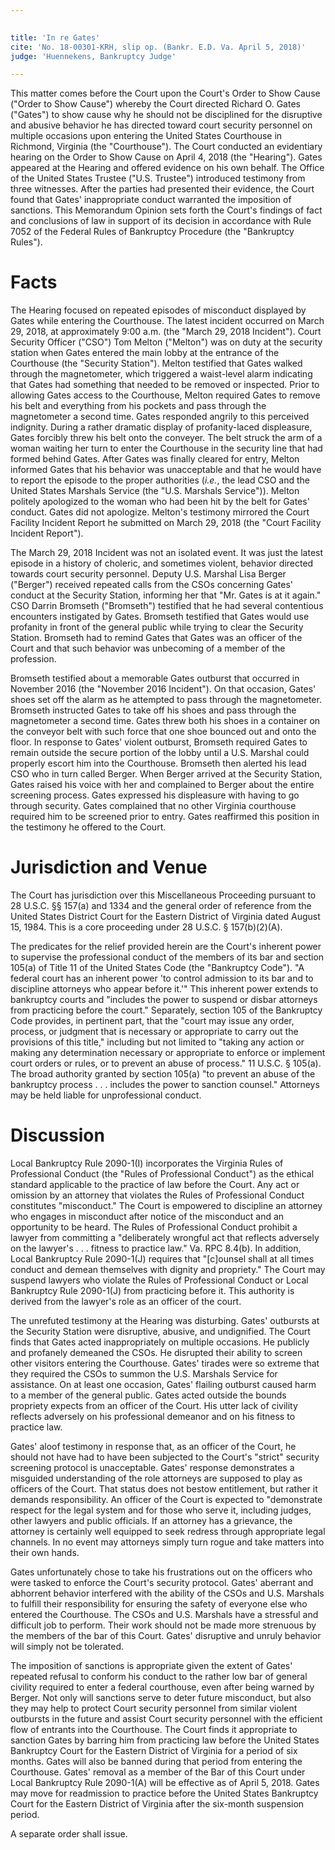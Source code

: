 ```yaml
---
 

title: 'In re Gates'
cite: 'No. 18-00301-KRH, slip op. (Bankr. E.D. Va. April 5, 2018)'
judge: 'Huennekens, Bankruptcy Judge'

---
```


This matter comes before the Court upon the Court's Order to Show Cause ("Order to Show Cause") whereby the Court directed Richard O. Gates ("Gates") to show cause why he should not be disciplined for the disruptive and abusive behavior he has directed toward court security personnel on multiple occasions upon entering the United States Courthouse in Richmond, Virginia (the "Courthouse"). The Court conducted an evidentiary hearing on the Order to Show Cause on April 4, 2018 (the "Hearing"). Gates appeared at the Hearing and offered evidence on his own behalf. The Office of the United States Trustee ("U.S. Trustee") introduced testimony from three witnesses. After the parties had presented their evidence, the Court found that Gates' inappropriate conduct warranted the imposition of sanctions. This Memorandum Opinion sets forth the Court's findings of fact and conclusions of law in support of its decision in accordance with Rule 7052 of the Federal Rules of Bankruptcy Procedure (the "Bankruptcy Rules").

# Facts

The Hearing focused on repeated episodes of misconduct displayed by Gates while entering the Courthouse. The latest incident occurred on March 29, 2018, at approximately 9:00 a.m. (the "March 29, 2018 Incident"). Court Security Officer ("CSO") Tom Melton ("Melton") was on duty at the security station when Gates entered the main lobby at the entrance of the Courthouse (the "Security Station"). Melton testified that Gates walked through the magnetometer, which triggered a waist-level alarm indicating that Gates had something that needed to be removed or inspected. Prior to allowing Gates access to the Courthouse, Melton required Gates to remove his belt and everything from his pockets and pass through the magnetometer a second time. Gates responded angrily to this perceived indignity. During a rather dramatic display of profanity-laced displeasure, Gates forcibly threw his belt onto the conveyer. The belt struck the arm of a woman waiting her turn to enter the Courthouse in the security line that had formed behind Gates. After Gates was finally cleared for entry, Melton informed Gates that his behavior was unacceptable and that he would have to report the episode to the proper authorities (_i.e._, the lead CSO and the United States Marshals Service (the "U.S. Marshals Service")). Melton politely apologized to the woman who had been hit by the belt for Gates' conduct. Gates did not apologize. Melton's testimony mirrored the Court Facility Incident Report he submitted on March 29, 2018 (the "Court Facility Incident Report").

The March 29, 2018 Incident was not an isolated event. It was just the latest episode in a history of choleric, and sometimes violent, behavior directed towards court security personnel. Deputy U.S. Marshal Lisa Berger ("Berger") received repeated calls from the CSOs concerning Gates' conduct at the Security Station, informing her that "Mr. Gates is at it again." CSO Darrin Bromseth ("Bromseth") testified that he had several contentious encounters instigated by Gates. Bromseth testified that Gates would use profanity in front of the general public while trying to clear the Security Station. Bromseth had to remind Gates that Gates was an officer of the Court and that such behavior was unbecoming of a member of the profession.

Bromseth testified about a memorable Gates outburst that occurred in November 2016 (the "November 2016 Incident"). On that occasion, Gates' shoes set off the alarm as he attempted to pass through the magnetometer. Bromseth instructed Gates to take off his shoes and pass through the magnetometer a second time. Gates threw both his shoes in a container on the conveyor belt with such force that one shoe bounced out and onto the floor. In response to Gates' violent outburst, Bromseth required Gates to remain outside the secure portion of the lobby until a U.S. Marshal could properly escort him into the Courthouse. Bromseth then alerted his lead CSO who in turn called Berger. When Berger arrived at the Security Station, Gates raised his voice with her and complained to Berger about the entire screening process. Gates expressed his displeasure with having to go through security. Gates complained that no other Virginia courthouse required him to be screened prior to entry. Gates reaffirmed this position in the testimony he offered to the Court.

# Jurisdiction and Venue

The Court has jurisdiction over this Miscellaneous Proceeding pursuant to 28 U.S.C. §§ 157(a) and 1334 and the general order of reference from the United States District Court for the Eastern District of Virginia dated August 15, 1984. This is a core proceeding under 28 U.S.C. § 157(b)(2)(A).

The predicates for the relief provided herein are the Court's inherent power to supervise the professional conduct of the members of its bar and section 105(a) of Title 11 of the United States Code (the "Bankruptcy Code"). "A federal court has an inherent power 'to control admission to its bar and to discipline attorneys who appear before it.'" This inherent power extends to bankruptcy courts and "includes the power to suspend or disbar attorneys from practicing before the court." Separately, section 105 of the Bankruptcy Code provides, in pertinent part, that the "court may issue any order, process, or judgment that is necessary or appropriate to carry out the provisions of this title," including but not limited to "taking any action or making any determination necessary or appropriate to enforce or implement court orders or rules, or to prevent an abuse of process." 11 U.S.C. § 105(a). The broad authority granted by section 105(a) "to prevent an abuse of the bankruptcy process . . . includes the power to sanction counsel." Attorneys may be held liable for unprofessional conduct.

# Discussion

Local Bankruptcy Rule 2090-1(I) incorporates the Virginia Rules of Professional Conduct (the "Rules of Professional Conduct") as the ethical standard applicable to the practice of law before the Court. Any act or omission by an attorney that violates the Rules of Professional Conduct constitutes "misconduct." The Court is empowered to discipline an attorney who engages in misconduct after notice of the misconduct and an opportunity to be heard. The Rules of Professional Conduct prohibit a lawyer from committing a "deliberately wrongful act that reflects adversely on the lawyer's . . . fitness to practice law." Va. RPC 8.4(b). In addition, Local Bankruptcy Rule 2090-1(J) requires that "[c]ounsel shall at all times conduct and demean themselves with dignity and propriety." The Court may suspend lawyers who violate the Rules of Professional Conduct or Local Bankruptcy Rule 2090-1(J) from practicing before it. This authority is derived from the lawyer's role as an officer of the court. 

The unrefuted testimony at the Hearing was disturbing. Gates' outbursts at the Security Station were disruptive, abusive, and undignified. The Court finds that Gates acted inappropriately on multiple occasions. He publicly and profanely demeaned the CSOs. He disrupted their ability to screen other visitors entering the Courthouse. Gates' tirades were so extreme that they required the CSOs to summon the U.S. Marshals Service for assistance. On at least one occasion, Gates' flailing outburst caused harm to a member of the general public. Gates acted outside the bounds propriety expects from an officer of the Court. His utter lack of civility reflects adversely on his professional demeanor and on his fitness to practice law.

Gates' aloof testimony in response that, as an officer of the Court, he should not have had to have been subjected to the Court's "strict" security screening protocol is unacceptable. Gates' response demonstrates a misguided understanding of the role attorneys are supposed to play as officers of the Court. That status does not bestow entitlement, but rather it demands responsibility. An officer of the Court is expected to "demonstrate respect for the legal system and for those who serve it, including judges, other lawyers and public officials. If an attorney has a grievance, the attorney is certainly well equipped to seek redress through appropriate legal channels. In no event may attorneys simply turn rogue and take matters into their own hands.

Gates unfortunately chose to take his frustrations out on the officers who were tasked to enforce the Court's security protocol. Gates' aberrant and abhorrent behavior interfered with the ability of the CSOs and U.S. Marshals to fulfill their responsibility for ensuring the safety of everyone else who entered the Courthouse. The CSOs and U.S. Marshals have a stressful and difficult job to perform. Their work should not be made more strenuous by the members of the bar of this Court. Gates' disruptive and unruly behavior will simply not be tolerated.

The imposition of sanctions is appropriate given the extent of Gates' repeated refusal to conform his conduct to the rather low bar of general civility required to enter a federal courthouse, even after being warned by Berger. Not only will sanctions serve to deter future misconduct, but also they may help to protect Court security personnel from similar violent outbursts in the future and assist Court security personnel with the efficient flow of entrants into the Courthouse. The Court finds it appropriate to sanction Gates by barring him from practicing law before the United States Bankruptcy Court for the Eastern District of Virginia for a period of six months. Gates will also be banned during that period from entering the Courthouse. Gates' removal as a member of the Bar of this Court under Local Bankruptcy Rule 2090-1(A) will be effective as of April 5, 2018. Gates may move for readmission to practice before the United States Bankruptcy Court for the Eastern District of Virginia after the six-month suspension period.

A separate order shall issue.